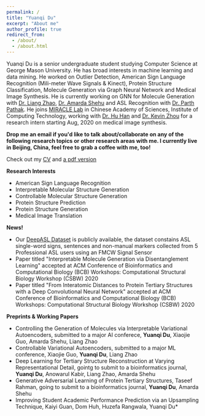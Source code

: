 ```yaml
---
permalink: /
title: "Yuanqi Du"
excerpt: "About me"
author_profile: true
redirect_from: 
  - /about/
  - /about.html
---
```


Yuanqi Du is a senior undergraduate student studying Computer Science at George Mason University. He has broad interests in machine learning and data mining. He worked on Outlier Detection, American Sign Language Recognition (Mili-meter Wave Signals & Kinect), Protein Structure Classification, Molecule Generation via Graph Neural Network and Medical Image Synthesis. He is currently working on GNN for Molecule Generation with [Dr. Liang Zhao](https://mason.gmu.edu/~lzhao9/), [Dr. Amarda Shehu](https://cs.gmu.edu/~ashehu/) and ASL Recognition with [Dr. Parth Pathak](http://www.phpathak.com/). He joins [MIRACLE Lab](http://miracle.ict.ac.cn/) in Chinese Academy of Sciences, Institute of Computing Technology, working with [Dr. Hu Han](https://sites.google.com/site/huhanhomepage/) and [Dr. Kevin Zhou](http://people.ucas.edu.cn/~skevinzhou?language=en) for a research intern starting Aug, 2020 on medical image synthesis. 

**Drop me an email if you'd like to talk about/collaborate on any of the following research topics or other research areas with me. I currently live in Beijing, China, feel free to grab a coffee with me, too!**

Check out my [CV](https://yuanqidu.github.io/cv/) and [a pdf version](https://yuanqidu.github.io/files/Yuanqi_Du_CV.pdf)


**Research Interests**
  * American Sign Language Recognition
  * Interpretable Molecular Structure Generation
  * Controllable Molecular Structure Generation
  * Protein Structure Prediction
  * Protein Structure Generation
  * Medical Image Translation
  
**News!**
* Our [DeepASL Dataset](https://sites.google.com/view/deepasldataset/home) is publicly available, the dataset constains ASL single-word signs, sentences and non-manual markers collected from 5 Professional ASL users using an FMCW Signal Sensor
* Paper titled "Interpretable Molecule Generation via Disentanglement Learning" accepted at ACM Conference of Bioinformatics and Computational Biology (BCB) Workshops: Computational Structural Biology Workshop (CSBW) 2020
* Paper titled "From Interatomic Distances to Protein Tertiary Structures with a Deep Convolutional Neural Network" accepted at ACM Conference of Bioinformatics and Computational Biology (BCB) Workshops: Computational Structural Biology Workshop (CSBW) 2020

**Preprints & Working Papers**
* Controlling the Generation of  Molecules via Interpretable Variational Autoencoders, submitted to a major AI conferece, **Yuanqi Du**, Xiaojie Guo, Amarda Shehu, Liang Zhao
* Controllable Variational Autoencoders, submitted to a major ML conference, Xiaojie Guo, **Yuanqi Du**, Liang Zhao
* Deep Learning for Tertiary Structure Reconstruction at Varying Representational Detail, gointg to submit to a bioinformatics journal, **Yuanqi Du**, Anowarul Kabir, Liang Zhao, Amarda Shehu
* Generative Adversarial Learning of Protein Tertiary Structures, Taseef Rahman, going to submit to a bioinformatics journal, **Yuanqi Du**, Amarda Shehu
* Improving Student Academic Performance Prediction via an Upsampling Technique, Kaiyi Guan, Dom Huh, Huzefa Rangwala, Yuanqi Du*
  

